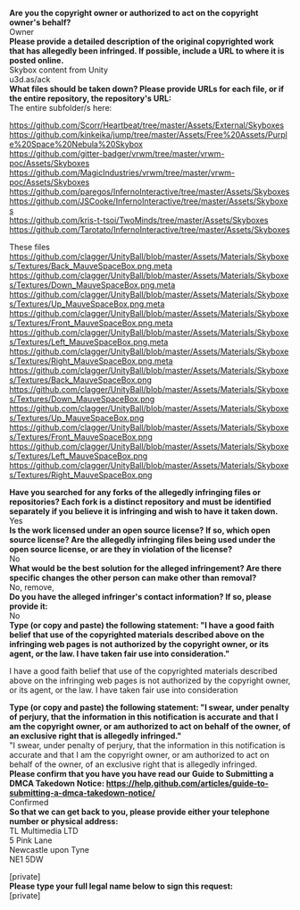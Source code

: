 **Are you the copyright owner or authorized to act on the copyright owner's behalf?**  
Owner  
**Please provide a detailed description of the original copyrighted work that has allegedly been infringed. If possible, include a URL to where it is posted online.**  
Skybox content from Unity  
u3d.as/ack  
**What files should be taken down? Please provide URLs for each file, or if the entire repository, the repository's URL:**  
The entire subfolder/s here:  

https://github.com/Scorr/Heartbeat/tree/master/Assets/External/Skyboxes  
https://github.com/kinkeika/jump/tree/master/Assets/Free%20Assets/Purple%20Space%20Nebula%20Skybox  
https://github.com/gitter-badger/vrwm/tree/master/vrwm-poc/Assets/Skyboxes  
https://github.com/MagicIndustries/vrwm/tree/master/vrwm-poc/Assets/Skyboxes   
https://github.com/paregos/InfernoInteractive/tree/master/Assets/Skyboxes  
https://github.com/JSCooke/InfernoInteractive/tree/master/Assets/Skyboxes  
https://github.com/kris-t-tsoi/TwoMinds/tree/master/Assets/Skyboxes  
https://github.com/Tarotato/InfernoInteractive/tree/master/Assets/Skyboxes  

These files  
https://github.com/clagger/UnityBall/blob/master/Assets/Materials/Skyboxes/Textures/Back_MauveSpaceBox.png.meta  
https://github.com/clagger/UnityBall/blob/master/Assets/Materials/Skyboxes/Textures/Down_MauveSpaceBox.png.meta  
https://github.com/clagger/UnityBall/blob/master/Assets/Materials/Skyboxes/Textures/Up_MauveSpaceBox.png.meta  
https://github.com/clagger/UnityBall/blob/master/Assets/Materials/Skyboxes/Textures/Front_MauveSpaceBox.png.meta  
https://github.com/clagger/UnityBall/blob/master/Assets/Materials/Skyboxes/Textures/Left_MauveSpaceBox.png.meta  
https://github.com/clagger/UnityBall/blob/master/Assets/Materials/Skyboxes/Textures/Right_MauveSpaceBox.png.meta   
https://github.com/clagger/UnityBall/blob/master/Assets/Materials/Skyboxes/Textures/Back_MauveSpaceBox.png  
https://github.com/clagger/UnityBall/blob/master/Assets/Materials/Skyboxes/Textures/Down_MauveSpaceBox.png  
https://github.com/clagger/UnityBall/blob/master/Assets/Materials/Skyboxes/Textures/Up_MauveSpaceBox.png  
https://github.com/clagger/UnityBall/blob/master/Assets/Materials/Skyboxes/Textures/Front_MauveSpaceBox.png  
https://github.com/clagger/UnityBall/blob/master/Assets/Materials/Skyboxes/Textures/Left_MauveSpaceBox.png   
https://github.com/clagger/UnityBall/blob/master/Assets/Materials/Skyboxes/Textures/Right_MauveSpaceBox.png  

**Have you searched for any forks of the allegedly infringing files or repositories? Each fork is a distinct repository and must be identified separately if you believe it is infringing and wish to have it taken down.**  
Yes  
**Is the work licensed under an open source license? If so, which open source license? Are the allegedly infringing files being used under the open source license, or are they in violation of the license?**  
No  
**What would be the best solution for the alleged infringement? Are there specific changes the other person can make other than removal?**  
No, remove,  
**Do you have the alleged infringer's contact information? If so, please provide it:**  
No  
**Type (or copy and paste) the following statement: "I have a good faith belief that use of the copyrighted materials described above on the infringing web pages is not authorized by the copyright owner, or its agent, or the law. I have taken fair use into consideration."**

I have a good faith belief that use of the copyrighted materials described above on the infringing web pages is not authorized by the copyright owner, or its agent, or the law. I have taken fair use into consideration

**Type (or copy and paste) the following statement: "I swear, under penalty of perjury, that the information in this notification is accurate and that I am the copyright owner, or am authorized to act on behalf of the owner, of an exclusive right that is allegedly infringed."**  
"I swear, under penalty of perjury, that the information in this notification is accurate and that I am the copyright owner, or am authorized to act on behalf of the owner, of an exclusive right that is allegedly infringed.  
**Please confirm that you have you have read our Guide to Submitting a DMCA Takedown Notice: https://help.github.com/articles/guide-to-submitting-a-dmca-takedown-notice/**  
Confirmed  
**So that we can get back to you, please provide either your telephone number or physical address:**  
TL Multimedia LTD  
5 Pink Lane  
Newcastle upon Tyne  
NE1 5DW    

[private]  
**Please type your full legal name below to sign this request:**  
[private]
